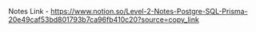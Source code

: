 Notes Link - https://www.notion.so/Level-2-Notes-Postgre-SQL-Prisma-20e49caf53bd801793b7ca96fb410c20?source=copy_link